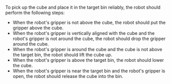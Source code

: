 To pick up the cube and place it in the target bin reliably, the robot should perform the following steps:
- When the robot's gripper is not above the cube, the robot should put the gripper above the cube.
- When the robot's gripper is vertically aligned with the cube and the robot's gripper is not around the cube, the robot should drop the gripper around the cube.
- When the robot's gripper is around the cube and the cube is not above the target bin, the robot should lift the cube up.
- When the robot's gripper is above the target bin, the robot should lower the cube.
- When the robot's gripper is near the target bin and the robot's gripper is open, the robot should release the cube into the bin.